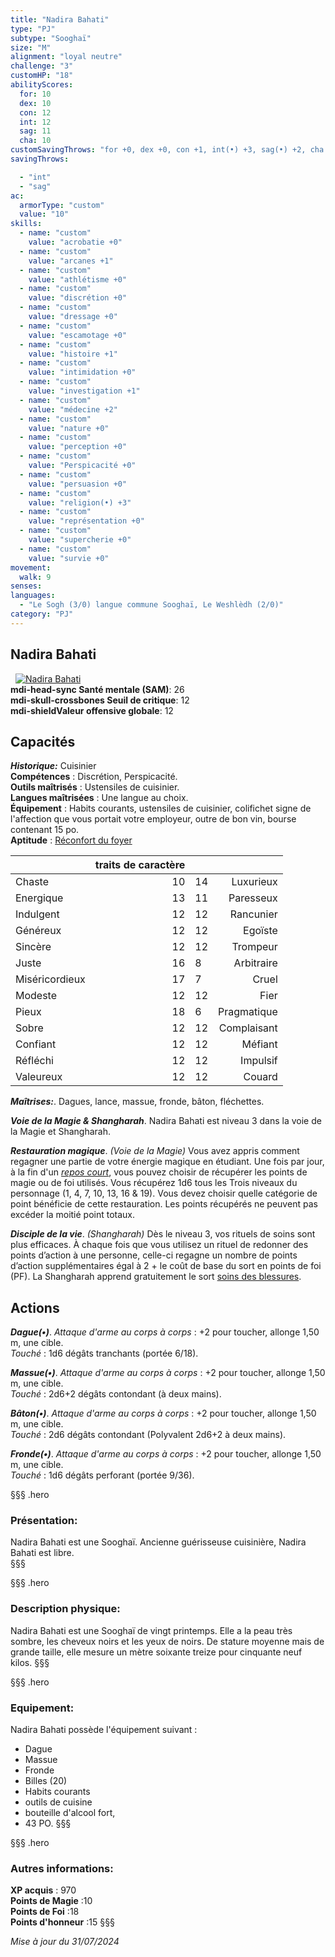 ```yaml
---
title: "Nadira Bahati"
type: "PJ"
subtype: "Sooghaï"
size: "M"
alignment: "loyal neutre"
challenge: "3"
customHP: "18"
abilityScores:
  for: 10
  dex: 10
  con: 12
  int: 12
  sag: 11
  cha: 10
customSavingThrows: "for +0, dex +0, con +1, int(•) +3, sag(•) +2, cha +0"
savingThrows:

  - "int"
  - "sag"
ac:
  armorType: "custom"
  value: "10"
skills:
  - name: "custom"
    value: "acrobatie +0"
  - name: "custom"
    value: "arcanes +1"
  - name: "custom"
    value: "athlétisme +0"
  - name: "custom"
    value: "discrétion +0"
  - name: "custom"
    value: "dressage +0"
  - name: "custom"
    value: "escamotage +0"
  - name: "custom"
    value: "histoire +1"
  - name: "custom"
    value: "intimidation +0"
  - name: "custom"
    value: "investigation +1"
  - name: "custom"
    value: "médecine +2"
  - name: "custom"
    value: "nature +0"
  - name: "custom"
    value: "perception +0"
  - name: "custom"
    value: "Perspicacité +0"
  - name: "custom"
    value: "persuasion +0"
  - name: "custom"
    value: "religion(•) +3"
  - name: "custom"
    value: "représentation +0"
  - name: "custom"
    value: "supercherie +0"
  - name: "custom"
    value: "survie +0"
movement:
  walk: 9
senses:
languages:
  - "Le Sogh (3/0) langue commune Sooghaï, Le Weshlèdh (2/0)"
category: "PJ"
---
```

## Nadira Bahati  
&nbsp;
[![Nadira Bahati  ](https://www.douaratil.fr/illustrations/pj/nadirabahati300.jpeg)](https://www.douaratil.fr/illustrations/pj/nadirabahati.jpeg)  
**<v-icon>mdi-head-sync</v-icon> Santé mentale (SAM)**: 26  
**<v-icon>mdi-skull-crossbones</v-icon> Seuil de critique**: 12           
**<v-icon>mdi-shield</v-icon>Valeur offensive globale**: 12    
## Capacités
_**Historique:**_ Cuisinier  
**Compétences** : Discrétion, Perspicacité.    
**Outils maîtrisés** : Ustensiles de cuisinier.   
**Langues maîtrisées** : Une langue au choix.    
**Équipement** : Habits courants, ustensiles de cuisinier, colifichet signe de l'affection que vous portait votre employeur, outre de bon vin, bourse contenant 15 po.  
**Aptitude** : [Réconfort du foyer](/personnalite-et-historique/#reconfort-du-foyer)   

|  |traits de caractère|||
|:-|-:|:-|-:|
| Chaste| 10 | 14| Luxurieux |
| Energique|13  | 11| Paresseux |
| Indulgent| 12 | 12|  Rancunier|
| Généreux| 12 |12 |Egoïste  |
| Sincère| 12 | 12| Trompeur |
|Juste | 16 |8 | Arbitraire |
| Miséricordieux|17  |7 | Cruel |
| Modeste| 12 | 12|  Fier|
| Pieux| 18 | 6|  Pragmatique|
|Sobre | 12 |12 | Complaisant |
|Confiant | 12 |12 | Méfiant |
|Réfléchi | 12 |12 | Impulsif|
|Valeureux|  12|12 | Couard|


_**Maîtrises:**_. Dagues, lance, massue, fronde, bâton, fléchettes.  

_**Voie de la Magie & Shangharah**_. Nadira Bahati  est niveau 3 dans la voie de la Magie et Shangharah.  

_**Restauration magique**_.  _*(Voie de la Magie)*_ Vous avez appris comment regagner une partie de votre énergie magique en étudiant. Une fois par jour, à la fin d'un [_repos court_](/gerer-la-sante-du-personnage/#repos-court), vous pouvez choisir de récupérer les points de magie ou de foi utilisés. Vous récupérez 1d6 tous les Trois niveaux du personnage (1, 4, 7, 10, 13, 16 & 19). Vous devez choisir quelle catégorie de point bénéficie de cette restauration. Les points récupérés ne peuvent pas excéder la moitié point totaux.  

_**Disciple de la vie**_.  _*(Shangharah)*_ Dès le niveau 3, vos rituels de soins sont plus efficaces. À chaque fois que vous utilisez un rituel de redonner des points d’action à une personne, celle-ci regagne un nombre de points d’action supplémentaires égal à 2 + le coût de base du sort en points de foi (PF). La Shangharah apprend gratuitement le sort [soins des blessures](/grimoire/soin-des-blessures).  

## Actions  
_**Dague(•)**_. _Attaque d'arme au corps à corps_ : +2 pour toucher, allonge 1,50 m, une cible.  
_Touché_ : 1d6 dégâts tranchants (portée 6/18).  

_**Massue(•)**_. _Attaque d'arme au corps à corps_ : +2 pour toucher, allonge 1,50 m, une cible.  
_Touché_ : 2d6+2 dégâts contondant (à deux mains).  

_**Bâton(•)**_. _Attaque d'arme au corps à corps_ : +2 pour toucher, allonge 1,50 m, une cible.  
_Touché_ : 2d6 dégâts contondant (Polyvalent 2d6+2 à deux mains).  

_**Fronde(•)**_. _Attaque d'arme au corps à corps_ : +2 pour toucher, allonge 1,50 m, une cible.  
_Touché_ : 1d6 dégâts perforant (portée 9/36).  



§§§ .hero
### Présentation:  
Nadira Bahati  est une Sooghaï. Ancienne guérisseuse cuisinière, Nadira Bahati  est libre.  
§§§

§§§ .hero
### Description physique:  
Nadira Bahati  est une Sooghaï de vingt printemps. Elle a la peau très sombre, les cheveux noirs et les yeux de noirs. De stature moyenne mais de grande taille, elle mesure un mètre soixante treize pour cinquante neuf kilos.
§§§

§§§ .hero
### Equipement:  
Nadira Bahati  possède l'équipement suivant :
- Dague
- Massue
- Fronde
- Billes (20)
- Habits courants
- outils de cuisine
- bouteille d'alcool fort,
- 43 PO.
§§§

§§§ .hero
### Autres informations:  
**XP acquis** : 970    
**Points de Magie** :10  
**Points de Foi** :18   
**Points d'honneur** :15
§§§

*Mise à jour du 31/07/2024*